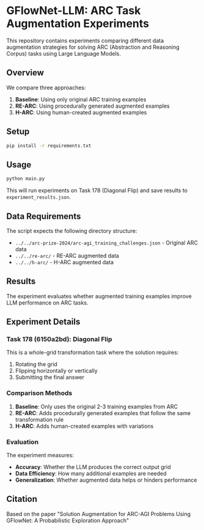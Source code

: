 # GFlowNet-LLM: ARC Task Augmentation Experiments

This repository contains experiments comparing different data augmentation strategies for solving ARC (Abstraction and Reasoning Corpus) tasks using Large Language Models.

## Overview

We compare three approaches:
1. **Baseline**: Using only original ARC training examples
2. **RE-ARC**: Using procedurally generated augmented examples
3. **H-ARC**: Using human-created augmented examples

## Setup

```bash
pip install -r requirements.txt
```

## Usage

```bash
python main.py
```

This will run experiments on Task 178 (Diagonal Flip) and save results to `experiment_results.json`.

## Data Requirements

The script expects the following directory structure:
- `../../arc-prize-2024/arc-agi_training_challenges.json` - Original ARC data
- `../../re-arc/` - RE-ARC augmented data
- `../../h-arc/` - H-ARC augmented data

## Results

The experiment evaluates whether augmented training examples improve LLM performance on ARC tasks.

## Experiment Details

### Task 178 (6150a2bd): Diagonal Flip
This is a whole-grid transformation task where the solution requires:
1. Rotating the grid
2. Flipping horizontally or vertically
3. Submitting the final answer

### Comparison Methods

1. **Baseline**: Only uses the original 2-3 training examples from ARC
2. **RE-ARC**: Adds procedurally generated examples that follow the same transformation rule
3. **H-ARC**: Adds human-created examples with variations

### Evaluation

The experiment measures:
- **Accuracy**: Whether the LLM produces the correct output grid
- **Data Efficiency**: How many additional examples are needed
- **Generalization**: Whether augmented data helps or hinders performance

## Citation

Based on the paper "Solution Augmentation for ARC-AGI Problems Using GFlowNet: A Probabilistic Exploration Approach"
